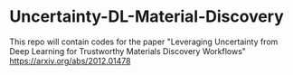 # Uncertainty-DL-Material-Discovery

This repo will contain codes for the paper "Leveraging Uncertainty from Deep Learning for Trustworthy Materials Discovery Workflows" https://arxiv.org/abs/2012.01478
